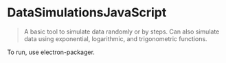 # DataSimulationsJavaScript

> A basic tool to simulate data randomly or by steps. Can also simulate data using exponential, logarithmic, and trigonometric functions.

To run, use electron-packager.